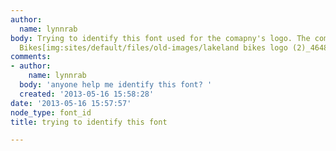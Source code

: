 ```yaml
---
author:
  name: lynnrab
body: Trying to identify this font used for the comapny's logo. The company is Lakeland
  Bikes[img:sites/default/files/old-images/lakeland bikes logo (2)_4648.PNG]
comments:
- author:
    name: lynnrab
  body: 'anyone help me identify this font? '
  created: '2013-05-16 15:58:28'
date: '2013-05-16 15:57:57'
node_type: font_id
title: trying to identify this font

---
```

